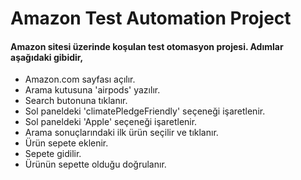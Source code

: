 # Amazon Test Automation Project
 
#### Amazon sitesi üzerinde koşulan test otomasyon projesi. Adımlar aşağıdaki gibidir,
- Amazon.com sayfası açılır.
- Arama kutusuna 'airpods' yazılır.
- Search butonuna tıklanır.
- Sol paneldeki 'climatePledgeFriendly' seçeneği işaretlenir.
- Sol paneldeki 'Apple' seçeneği işaretlenir.
- Arama sonuçlarındaki ilk ürün seçilir ve tıklanır.
- Ürün sepete eklenir.
- Sepete gidilir.
- Ürünün sepette olduğu doğrulanır.